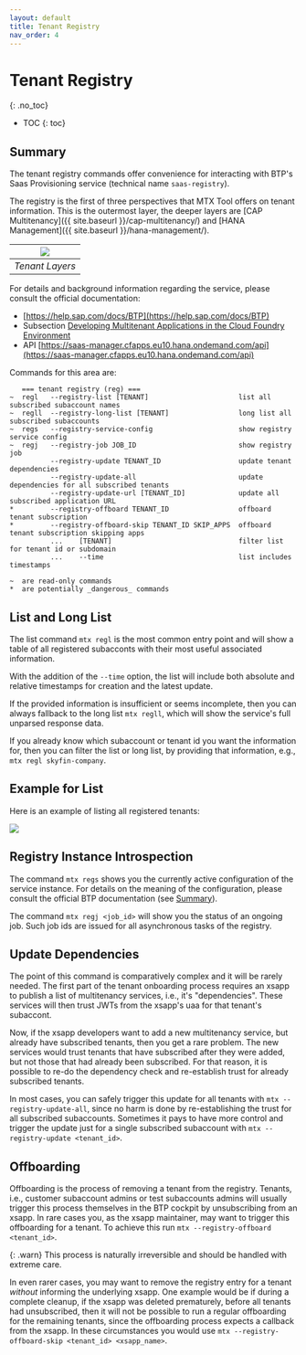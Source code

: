 ```yaml
---
layout: default
title: Tenant Registry
nav_order: 4
---
```


<!-- prettier-ignore-start -->
# Tenant Registry
{: .no_toc}
<!-- prettier-ignore-end -->

<!-- prettier-ignore -->
- TOC
{: toc}

## Summary

The tenant registry commands offer convenience for interacting with BTP's Saas Provisioning service (technical name
`saas-registry`).

The registry is the first of three perspectives that MTX Tool offers on tenant information. This is the
outermost layer, the deeper layers are [CAP Multitenancy]({{ site.baseurl }}/cap-multitenancy/) and
[HANA Management]({{ site.baseurl }}/hana-management/).

| ![](onboarding-offboarding-layers.drawio.png) |
| :-------------------------------------------: |
|                _Tenant Layers_                |

For details and background information regarding the service, please consult the official documentation:

- [https://help.sap.com/docs/BTP](https://help.sap.com/docs/BTP)
- Subsection [Developing Multitenant Applications in the Cloud Foundry Environment](https://help.sap.com/docs/BTP/65de2977205c403bbc107264b8eccf4b/5e8a2b74e4f2442b8257c850ed912f48.html)
- API [https://saas-manager.cfapps.eu10.hana.ondemand.com/api](https://saas-manager.cfapps.eu10.hana.ondemand.com/api)

Commands for this area are:

```
   === tenant registry (reg) ===
~  regl   --registry-list [TENANT]                      list all subscribed subaccount names
~  regll  --registry-long-list [TENANT]                 long list all subscribed subaccounts
~  regs   --registry-service-config                     show registry service config
~  regj   --registry-job JOB_ID                         show registry job
          --registry-update TENANT_ID                   update tenant dependencies
          --registry-update-all                         update dependencies for all subscribed tenants
          --registry-update-url [TENANT_ID]             update all subscribed application URL
*         --registry-offboard TENANT_ID                 offboard tenant subscription
*         --registry-offboard-skip TENANT_ID SKIP_APPS  offboard tenant subscription skipping apps
          ...    [TENANT]                               filter list for tenant id or subdomain
          ...    --time                                 list includes timestamps

~  are read-only commands
*  are potentially _dangerous_ commands
```

## List and Long List

The list command `mtx regl` is the most common entry point and will show a table of all registered subacconts with
their most useful associated information.

With the addition of the `--time` option, the list will include both absolute and relative timestamps for creation
and the latest update.

If the provided information is insufficient or seems incomplete, then you can always fallback to the long list
`mtx regll`, which will show the service's full unparsed response data.

If you already know which subaccount or tenant id you want the information for, then you can filter the list or long
list, by providing that information, e.g., `mtx regl skyfin-company`.

## Example for List

Here is an example of listing all registered tenants:

![](tenant-registry-list.gif)

## Registry Instance Introspection

The command `mtx regs` shows you the currently active configuration of the service instance. For details on the
meaning of the configuration, please consult the official BTP documentation (see [Summary](#summary)).

The command `mtx regj <job_id>` will show you the status of an ongoing job. Such job ids are issued for all
asynchronous tasks of the registry.

## Update Dependencies

The point of this command is comparatively complex and it will be rarely needed. The first part of the tenant
onboarding process requires an xsapp to publish a list of multitenancy services, i.e., it's "dependencies". These
services will then trust JWTs from the xsapp's uaa for that tenant's subaccont.

Now, if the xsapp developers want to add a new multitenancy service, but already have subscribed tenants, then you get
a rare problem. The new services would trust tenants that have subscribed after they were added, but not those that had
already been subscribed. For that reason, it is possible to re-do the dependency check and re-establish trust for
already subscribed tenants.

In most cases, you can safely trigger this update for all tenants with `mtx --registry-update-all`,
since no harm is done by re-establishing the trust for all subscribed subaccounts. Sometimes it pays to have more
control and trigger the update just for a single subscribed subaccount with `mtx --registry-update <tenant_id>`.

## Offboarding

Offboarding is the process of removing a tenant from the registry. Tenants, i.e., customer subaccount admins or test
subaccounts admins will usually trigger this process themselves in the BTP cockpit by unsubscribing from an xsapp. In
rare cases you, as the xsapp maintainer, may want to trigger this offboarding for a tenant. To achieve this run
`mtx --registry-offboard <tenant_id>`.

{: .warn}
This process is naturally irreversible and should be handled with extreme care.

In even rarer cases, you may want to remove the registry entry for a tenant _without_ informing the underlying xsapp.
One example would be if during a complete cleanup, if the xsapp was deleted prematurely, before all tenants had
unsubscribed, then it will not be possible to run a regular offboarding for the remaining tenants, since the
offboarding process expects a callback from the xsapp. In these circumstances you would use
`mtx --registry-offboard-skip <tenant_id> <xsapp_name>`.
